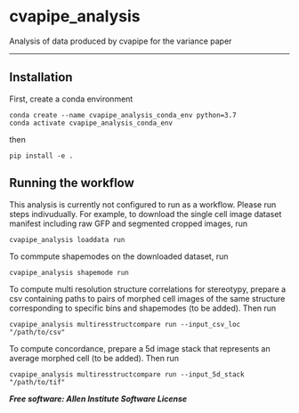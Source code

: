 # cvapipe_analysis

Analysis of data produced by cvapipe for the variance paper

---

## Installation

First, create a conda environment

```
conda create --name cvapipe_analysis_conda_env python=3.7
conda activate cvapipe_analysis_conda_env
```

then

```
pip install -e .
```

## Running the workflow

This analysis is currently not configured to run as a workflow. Please run steps indivudually. For example, to download the single cell image dataset manifest including raw GFP and segmented cropped images, run

```
cvapipe_analysis loaddata run
```

To commpute shapemodes on the downloaded dataset, run

```
cvapipe_analysis shapemode run
```

To compute multi resolution structure correlations for stereotypy, prepare a csv containing paths to pairs of morphed cell images of the same structure corresponding to specific bins and shapemodes (to be added). Then run

```
cvapipe_analysis multiresstructcompare run --input_csv_loc "/path/to/csv"
```

To compute concordance, prepare a 5d image stack that represents an average morphed cell (to be added). Then run

```
cvapipe_analysis multiresstructcompare run --input_5d_stack "/path/to/tif"
```

***Free software: Allen Institute Software License***

